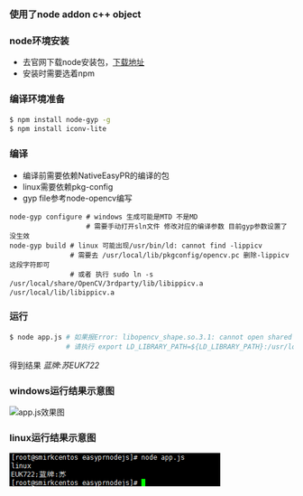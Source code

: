 ### 使用了node addon c++ object

### node环境安装
- 去官网下载node安装包，[下载地址](https://nodejs.org/en/download)
- 安装时需要选着npm

### 编译环境准备
```bash
$ npm install node-gyp -g
$ npm install iconv-lite
```

### 编译
- 编译前需要依赖NativeEasyPR的编译的包
- linux需要依赖pkg-config
- gyp file参考node-opencv编写
```shell
node-gyp configure # windows 生成可能是MTD 不是MD  
                   # 需要手动打开sln文件 修改对应的编译参数 目前gyp参数设置了没生效
node-gyp build # linux 可能出现/usr/bin/ld: cannot find -lippicv
               # 需要去 /usr/local/lib/pkgconfig/opencv.pc 删除-lippicv 这段字符即可
               # 或者 执行 sudo ln -s /usr/local/share/OpenCV/3rdparty/lib/libippicv.a /usr/local/lib/libippicv.a
```

### 运行
```bash
$ node app.js # 如果报Error: libopencv_shape.so.3.1: cannot open shared object file: No such file or directory 类似的错误
              # 请执行 export LD_LIBRARY_PATH=${LD_LIBRARY_PATH}:/usr/local/lib 这是因为没有找到运行库的原因
```
得到结果 *蓝牌:苏EUK722*

### windows运行结果示意图
![app.js效果图](shows.png)

### linux运行结果示意图
![app.js效果图](linuxshow.png)